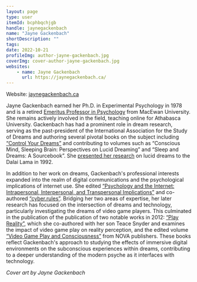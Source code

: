 ```yaml
---
layout: page
type: user
itemId: bcphbqchjgb
handle: jaynegackenbach
name: "Jayne Gackenbach"
shortDescription: ""
tags:
date: 2022-10-21
profileImg: author-jayne-gackenbach.jpg
coverImg: cover-author-jayne-gackenbach.jpg
websites:
    - name: Jayne Gackenbach
      url: https://jaynegackenbach.ca/
---
```


Website: [jaynegackenbach.ca](https://jaynegackenbach.ca/)

Jayne Gackenbach earned her Ph.D. in Experimental Psychology in 1978 and is a retired [Emeritus Professor in Psychology](https://www.macewan.ca/academics/academic-departments/psychology/our-people/profile/?profileid=gackenbachj) from MacEwan University. She remains actively involved in the field, teaching online for Athabasca University. Gackenbach has had a prominent role in dream research, serving as the past-president of the International Association for the Study of Dreams and authoring several pivotal books on the subject including [“Control Your Dreams”](https://www.goodreads.com/en/book/show/345114) and contributing to volumes such as “Conscious Mind, Sleeping Brain: Perspectives on Lucid Dreaming” and “Sleep and Dreams: A Sourcebook”. She [presented her research](https://jaynegackenbach.ca/dalai-lama-trip-long-essay/) on lucid dreams to the Dalai Lama in 1992.

In addition to her work on dreams, Gackenbach's professional interests expanded into the realm of digital communications and the psychological implications of internet use. She edited [“Psychology and the Internet: Intrapersonal, Interpersonal, and Transpersonal Implications”](https://www.amazon.com.au/Psychology-Internet-Intrapersonal-Interpersonal-Transpersonal/dp/0123694256) and co-authored [“cyber.rules”](https://www.amazon.com/Cyber-Rules-Really-About-Internet/dp/039370484X). Bridging her two areas of expertise, her later research has focused on the intersection of dreams and technology, particularly investigating the dreams of video game players. This culminated in the publication of the publication of two notable works in 2012: [“Play Reality”](https://www.amazon.com/Play-Reality-Video-Changing-Everything-ebook/dp/B007ARWUCW/?_encoding=UTF8&pd_rd_w=huNLC&content-id=amzn1.sym.cf86ec3a-68a6-43e9-8115-04171136930a&pf_rd_p=cf86ec3a-68a6-43e9-8115-04171136930a&pf_rd_r=140-3392018-6006703&pd_rd_wg=pLaRB&pd_rd_r=d650fb76-8f2a-41c2-a941-d19036d0201a&ref_=aufs_ap_sc_dsk), which she co-authored with her son Teace Snyder and examines the impact of video game play on reality perception, and the edited volume [“Video Game Play and Consciousness”](https://www.amazon.com/Consciousness-Perspectives-Psychology-Technology-Applications/dp/1620811138) from NOVA publishers. These books reflect Gackenbach's approach to studying the effects of immersive digital environments on the subconscious experiences within dreams, contributing to a deeper understanding of the modern psyche as it interfaces with technology.

_Cover art by Jayne Gackenbach_
